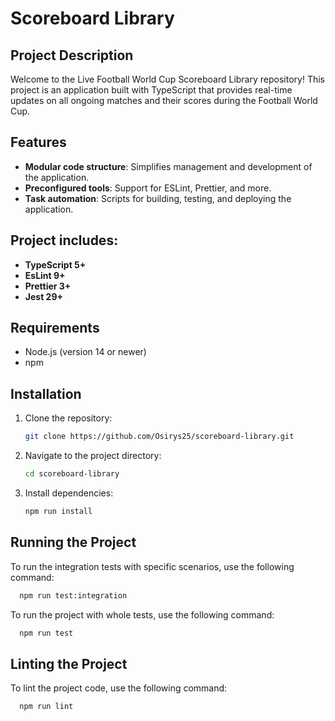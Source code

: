 # Scoreboard Library

## Project Description

Welcome to the Live Football World Cup Scoreboard Library repository! This project is an application built with TypeScript that provides real-time updates on all ongoing matches and their scores during the Football World Cup.
## Features

- **Modular code structure**: Simplifies management and development of the application.
- **Preconfigured tools**: Support for ESLint, Prettier, and more.
- **Task automation**: Scripts for building, testing, and deploying the application.

## Project includes:
- **TypeScript 5+**
- **EsLint 9+**
- **Prettier 3+**
- **Jest 29+**

## Requirements
- Node.js (version 14 or newer)
- npm

## Installation

1. Clone the repository:
    ```bash
    git clone https://github.com/Osirys25/scoreboard-library.git
    ```
2. Navigate to the project directory:
    ```bash
    cd scoreboard-library
    ```
3. Install dependencies:
    ```bash
    npm run install
    ```

## Running the Project

To run the integration tests with specific scenarios, use the following command:
```bash
  npm run test:integration
```

To run the project with whole tests, use the following command:
```bash
  npm run test
```

## Linting the Project
To lint the project code, use the following command:
```bash
  npm run lint
```
